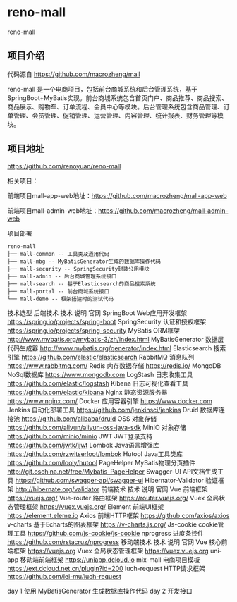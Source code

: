 # reno-mall
reno-mall
## 项目介绍
代码源自 https://github.com/macrozheng/mall

reno-mall 是一个电商项目，包括前台商城系统和后台管理系统，基于SpringBoot+MyBatis实现。前台商城系统包含首页门户、商品推荐、商品搜索、商品展示、购物车、订单流程、会员中心等模块。后台管理系统包含商品管理、订单管理、会员管理、促销管理、运营管理、内容管理、统计报表、财务管理等模块。

## 项目地址
https://github.com/renoyuan/reno-mall

相关项目：

前端项目mall-app-web地址：https://github.com/macrozheng/mall-app-web

前端项目mall-admin-web地址：https://github.com/macrozheng/mall-admin-web


项目部署
```aiignore
reno-mall
├── mall-common -- 工具类及通用代码
├── mall-mbg -- MyBatisGenerator生成的数据库操作代码
├── mall-security -- SpringSecurity封装公用模块
├── mall-admin -- 后台商城管理系统接口
├── mall-search -- 基于Elasticsearch的商品搜索系统
├── mall-portal -- 前台商城系统接口
└── mall-demo -- 框架搭建时的测试代码
```
技术选型
后端技术
技术	说明	官网
SpringBoot	Web应用开发框架	https://spring.io/projects/spring-boot
SpringSecurity	认证和授权框架	https://spring.io/projects/spring-security
MyBatis	ORM框架	http://www.mybatis.org/mybatis-3/zh/index.html
MyBatisGenerator	数据层代码生成器	http://www.mybatis.org/generator/index.html
Elasticsearch	搜索引擎	https://github.com/elastic/elasticsearch
RabbitMQ	消息队列	https://www.rabbitmq.com/
Redis	内存数据存储	https://redis.io/
MongoDB	NoSql数据库	https://www.mongodb.com
LogStash	日志收集工具	https://github.com/elastic/logstash
Kibana	日志可视化查看工具	https://github.com/elastic/kibana
Nginx	静态资源服务器	https://www.nginx.com/
Docker	应用容器引擎	https://www.docker.com
Jenkins	自动化部署工具	https://github.com/jenkinsci/jenkins
Druid	数据库连接池	https://github.com/alibaba/druid
OSS	对象存储	https://github.com/aliyun/aliyun-oss-java-sdk
MinIO	对象存储	https://github.com/minio/minio
JWT	JWT登录支持	https://github.com/jwtk/jjwt
Lombok	Java语言增强库	https://github.com/rzwitserloot/lombok
Hutool	Java工具类库	https://github.com/looly/hutool
PageHelper	MyBatis物理分页插件	http://git.oschina.net/free/Mybatis_PageHelper
Swagger-UI	API文档生成工具	https://github.com/swagger-api/swagger-ui
Hibernator-Validator	验证框架	http://hibernate.org/validator
前端技术
技术	说明	官网
Vue	前端框架	https://vuejs.org/
Vue-router	路由框架	https://router.vuejs.org/
Vuex	全局状态管理框架	https://vuex.vuejs.org/
Element	前端UI框架	https://element.eleme.io
Axios	前端HTTP框架	https://github.com/axios/axios
v-charts	基于Echarts的图表框架	https://v-charts.js.org/
Js-cookie	cookie管理工具	https://github.com/js-cookie/js-cookie
nprogress	进度条控件	https://github.com/rstacruz/nprogress
移动端技术
技术	说明	官网
Vue	核心前端框架	https://vuejs.org
Vuex	全局状态管理框架	https://vuex.vuejs.org
uni-app	移动端前端框架	https://uniapp.dcloud.io
mix-mall	电商项目模板	https://ext.dcloud.net.cn/plugin?id=200
luch-request	HTTP请求框架	https://github.com/lei-mu/luch-request


day 1 使用  MyBatisGenerator 生成数据库操作代码
day 2 开发接口